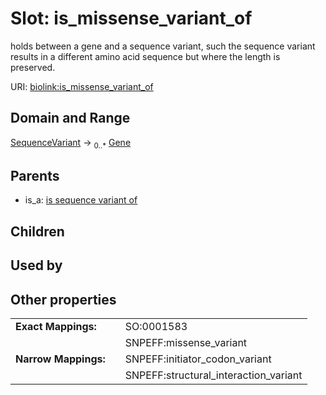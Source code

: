 
# Slot: is_missense_variant_of


holds between a gene  and a sequence variant, such the sequence variant results in a different amino acid sequence but where the length is preserved.

URI: [biolink:is_missense_variant_of](https://w3id.org/biolink/vocab/is_missense_variant_of)


## Domain and Range

[SequenceVariant](SequenceVariant.md) ->  <sub>0..*</sub>
 [Gene](Gene.md)

## Parents

 *  is_a: [is sequence variant of](is_sequence_variant_of.md)

## Children


## Used by


## Other properties

|  |  |  |
| --- | --- | --- |
| **Exact Mappings:** | | SO:0001583 |
|  | | SNPEFF:missense_variant |
| **Narrow Mappings:** | | SNPEFF:initiator_codon_variant |
|  | | SNPEFF:structural_interaction_variant |

